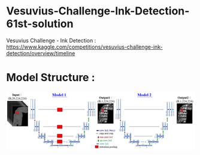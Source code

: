 # Vesuvius-Challenge-Ink-Detection-61st-solution
Vesuvius Challenge - Ink Detection : https://www.kaggle.com/competitions/vesuvius-challenge-ink-detection/overview/timeline

# Model Structure :
![image](https://github.com/ChungChiHong/Vesuvius-Challenge-Ink-Detection-61th-solution/blob/main/model.png)
